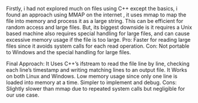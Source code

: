 Firstly, i had not explored much on files using C++ except the basics, i found an approach using MMAP on the internet , it uses mmap to map the file into memory and process it as a large string. This can be efficient for random access and large files.
But, its biggest downside is it requires a Unix based machine also  requires special handling for large files, and can cause excessive memory usage if the file is too large.
Pro: Faster for reading large files since it avoids system calls for each read operation.
Con: Not portable to Windows and the special handling for large files.

Final Approach: 
It Uses C++’s ifstream to read the file line by line, checking each line’s timestamp and writing matching lines to an output file.
It Works on both Linux and Windows.
Low memory usage since only one line is loaded into memory at a time.
Simpler to implement and debug.
Cons: Slightly slower than mmap due to repeated system calls but negligible for our use case.
